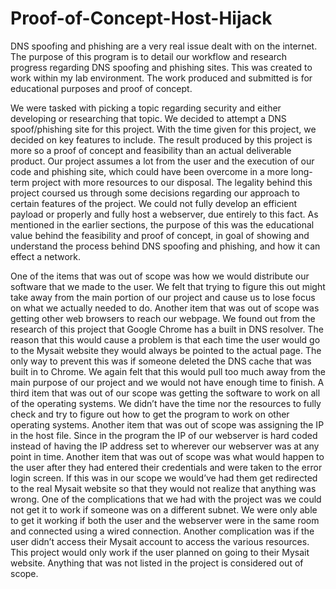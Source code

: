 # Proof-of-Concept-Host-Hijack
DNS spoofing and phishing are a very real issue dealt with on the internet. The purpose of this program is to detail our workflow and research progress regarding DNS spoofing and phishing sites. This was created to work within my lab environment. The work produced and submitted is for educational purposes and proof of concept.

We were tasked with picking a topic regarding security and either developing or researching that topic. We decided to attempt a DNS spoof/phishing site for this project. With the time given for this project, we decided on key features to include. The result produced by this project is more so a proof of concept and feasibility than an actual deliverable product. Our project assumes a lot from the user and the execution of our code and phishing site, which could have been overcome in a more long-term project with more resources to our disposal. The legality behind this project coursed us through some decisions regarding our approach to certain features of the project. We could not fully develop an efficient payload or properly and fully host a webserver, due entirely to this fact. As mentioned in the earlier sections, the purpose of this was the educational value behind the feasibility and proof of concept, in goal of showing and understand the process behind DNS spoofing and phishing, and how it can effect a network.

One of the items that was out of scope was how we would distribute our software that we made to the user. We felt that trying to figure this out might take away from the main portion of our project and cause us to lose focus on what we actually needed to do.
Another item that was out of scope was getting other web browsers to reach our webpage. We found out from the research of this project that Google Chrome has a built in DNS resolver. The reason that this would cause a problem is that each time the user would go to the Mysait website they would always be pointed to the actual page. The only way to prevent this was if someone deleted the DNS cache that was built in to Chrome. We again felt that this would pull too much away from the main purpose of our project and we would not have enough time to finish.
A third item that was out of our scope was getting the software to work on all of the operating systems. We didn’t have the time nor the resources to fully check and try to figure out how to get the program to work on other operating systems.
Another item that was out of scope was assigning the IP in the host file. Since in the program the IP of our webserver is hard coded instead of having the IP address set to wherever our webserver was at any point in time. 
Another item that was out of scope was what would happen to the user after they had entered their credentials and were taken to the error login screen. If this was in our scope we would’ve had them get redirected to the real Mysait website so that they would not realize that anything was wrong. 
One of the complications that we had with the project was we could not get it to work if someone was on a different subnet. We were only able to get it working if both the user and the webserver were in the same room and connected using a wired connection. 
Another complication was if the user didn’t access their Mysait account to access the various resources. This project would only work if the user planned on going to their Mysait website.
Anything that was not listed in the project is considered out of scope.

